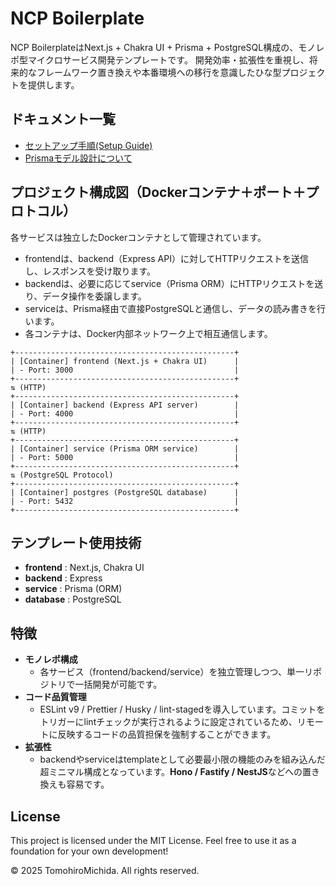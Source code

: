 # NCP Boilerplate

NCP BoilerplateはNext.js + Chakra UI + Prisma + PostgreSQL構成の、モノレポ型マイクロサービス開発テンプレートです。
開発効率・拡張性を重視し、将来的なフレームワーク置き換えや本番環境への移行を意識したひな型プロジェクトを提供します。

## ドキュメント一覧

- [セットアップ手順(Setup Guide)](./docs/setup.ja.md)
- [Prismaモデル設計について](./docs/prisma.ja.md)

## プロジェクト構成図（Dockerコンテナ＋ポート＋プロトコル）

各サービスは独立したDockerコンテナとして管理されています。

- frontendは、backend（Express API）に対してHTTPリクエストを送信し、レスポンスを受け取ります。
- backendは、必要に応じてservice（Prisma ORM）にHTTPリクエストを送り、データ操作を委譲します。
- serviceは、Prisma経由で直接PostgreSQLと通信し、データの読み書きを行います。
- 各コンテナは、Docker内部ネットワーク上で相互通信します。

```
+-------------------------------------------------+
| [Container] frontend (Next.js + Chakra UI)      |
| - Port: 3000                                    |
+-------------------------------------------------+
⇅ (HTTP)
+-------------------------------------------------+
| [Container] backend (Express API server)        |
| - Port: 4000                                    |
+-------------------------------------------------+
⇅ (HTTP)
+-------------------------------------------------+
| [Container] service (Prisma ORM service)        |
| - Port: 5000                                    |
+-------------------------------------------------+
⇅ (PostgreSQL Protocol)
+-------------------------------------------------+
| [Container] postgres (PostgreSQL database)      |
| - Port: 5432                                    |
+-------------------------------------------------+
```

## テンプレート使用技術

- **frontend** : Next.js, Chakra UI
- **backend** : Express
- **service** : Prisma (ORM)
- **database** : PostgreSQL

## 特徴

- **モノレポ構成**
  - 各サービス（frontend/backend/service）を独立管理しつつ、単一リポジトリで一括開発が可能です。
- **コード品質管理**
  - ESLint v9 / Prettier / Husky / lint-stagedを導入しています。コミットをトリガーにlintチェックが実行されるように設定されているため、リモートに反映するコードの品質担保を強制することができます。
- **拡張性**
  - backendやserviceはtemplateとして必要最小限の機能のみを組み込んだ超ミニマル構成となっています。**Hono / Fastify / NestJS**などへの置き換えも容易です。

## License

This project is licensed under the MIT License.
Feel free to use it as a foundation for your own development!

© 2025 TomohiroMichida. All rights reserved.
